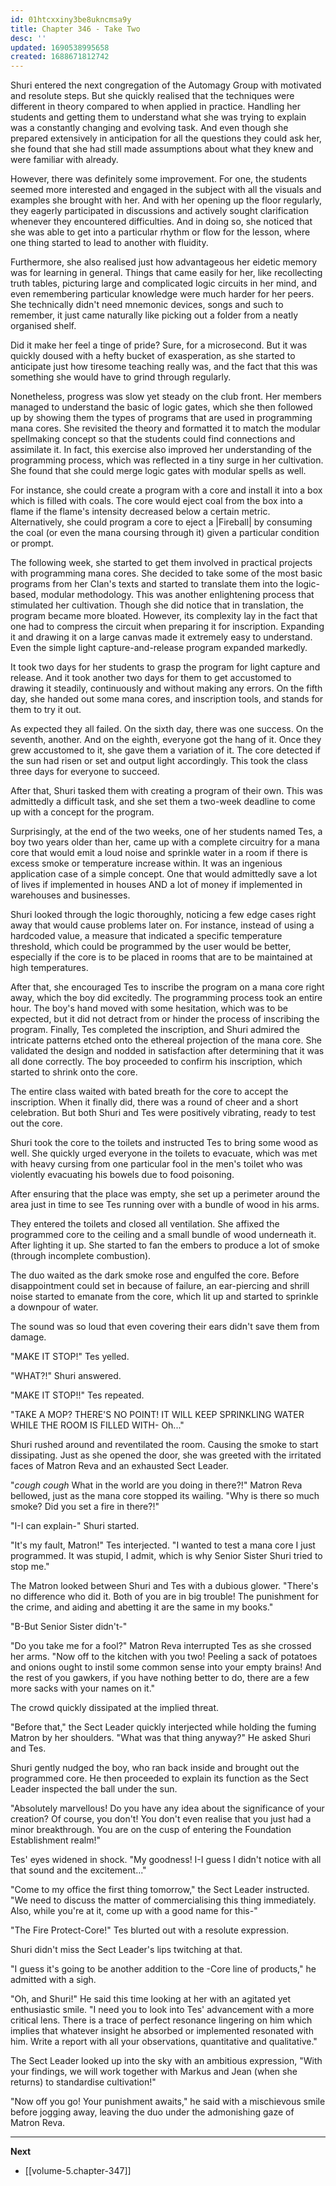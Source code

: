 ```yaml
---
id: 01htcxxiny3be8ukncmsa9y
title: Chapter 346 - Take Two
desc: ''
updated: 1690538995658
created: 1688671812742
---
```


Shuri entered the next congregation of the Automagy Group with motivated and resolute steps. But she quickly realised that the techniques were different in theory compared to when applied in practice. Handling her students and getting them to understand what she was trying to explain was a constantly changing and evolving task. And even though she prepared extensively in anticipation for all the questions they could ask her, she found that she had still made assumptions about what they knew and were familiar with already.

However, there was definitely some improvement. For one, the students seemed more interested and engaged in the subject with all the visuals and examples she brought with her. And with her opening up the floor regularly, they eagerly participated in discussions and actively sought clarification whenever they encountered difficulties. And in doing so, she noticed that she was able to get into a particular rhythm or flow for the lesson, where one thing started to lead to another with fluidity.

Furthermore, she also realised just how advantageous her eidetic memory was for learning in general. Things that came easily for her, like recollecting truth tables, picturing large and complicated logic circuits in her mind, and even remembering particular knowledge were much harder for her peers. She technically didn't need mnemonic devices, songs and such to remember, it just came naturally like picking out a folder from a neatly organised shelf.

Did it make her feel a tinge of pride? Sure, for a microsecond. But it was quickly doused with a hefty bucket of exasperation, as she started to anticipate just how tiresome teaching really was, and the fact that this was something she would have to grind through regularly.

Nonetheless, progress was slow yet steady on the club front. Her members managed to understand the basic of logic gates, which she then followed up by showing them the types of programs that are used in programming mana cores. She revisited the theory and formatted it to match the modular spellmaking concept so that the students could find connections and assimilate it. In fact, this exercise also improved her understanding of the programming process, which was reflected in a tiny surge in her cultivation. She found that she could merge logic gates with modular spells as well.

For instance, she could create a program with a core and install it into a box which is filled with coals. The core would eject coal from the box into a flame if the flame's intensity decreased below a certain metric. Alternatively, she could program a core to eject a |Fireball| by consuming the coal (or even the mana coursing through it) given a particular condition or prompt.

The following week, she started to get them involved in practical projects with programming mana cores. She decided to take some of the most basic programs from her Clan's texts and started to translate them into the logic-based, modular methodology. This was another enlightening process that stimulated her cultivation. Though she did notice that in translation, the program became more bloated. However, its complexity lay in the fact that one had to compress the circuit when preparing it for inscription. Expanding it and drawing it on a large canvas made it extremely easy to understand. Even the simple light capture-and-release program expanded markedly.

It took two days for her students to grasp the program for light capture and release. And it took another two days for them to get accustomed to drawing it steadily, continuously and without making any errors. On the fifth day, she handed out some mana cores, and inscription tools, and stands for them to try it out.

As expected they all failed. On the sixth day, there was one success. On the seventh, another. And on the eighth, everyone got the hang of it. Once they grew accustomed to it, she gave them a variation of it. The core detected if the sun had risen or set and output light accordingly. This took the class three days for everyone to succeed.

After that, Shuri tasked them with creating a program of their own. This was admittedly a difficult task, and she set them a two-week deadline to come up with a concept for the program.

Surprisingly, at the end of the two weeks, one of her students named Tes, a boy two years older than her, came up with a complete circuitry for a mana core that would emit a loud noise and sprinkle water in a room if there is excess smoke or temperature increase within. It was an ingenious application case of a simple concept. One that would admittedly save a lot of lives if implemented in houses AND a lot of money if implemented in warehouses and businesses.

Shuri looked through the logic thoroughly, noticing a few edge cases right away that would cause problems later on. For instance, instead of using a hardcoded value, a measure that indicated a specific temperature threshold, which could be programmed by the user would be better, especially if the core is to be placed in rooms that are to be maintained at high temperatures.

After that, she encouraged Tes to inscribe the program on a mana core right away, which the boy did excitedly. The programming process took an entire hour. The boy's hand moved with some hesitation, which was to be expected, but it did not detract from or hinder the process of inscribing the program. Finally, Tes completed the inscription, and Shuri admired the intricate patterns etched onto the ethereal projection of the mana core. She validated the design and nodded in satisfaction after determining that it was all done correctly. The boy proceeded to confirm his inscription, which started to shrink onto the core.

The entire class waited with bated breath for the core to accept the inscription. When it finally did, there was a round of cheer and a short celebration. But both Shuri and Tes were positively vibrating, ready to test out the core.

Shuri took the core to the toilets and instructed Tes to bring some wood as well. She quickly urged everyone in the toilets to evacuate, which was met with heavy cursing from one particular fool in the men's toilet who was violently evacuating his bowels due to food poisoning.

After ensuring that the place was empty, she set up a perimeter around the area just in time to see Tes running over with a bundle of wood in his arms.

They entered the toilets and closed all ventilation. She affixed the programmed core to the ceiling and a small bundle of wood underneath it. After lighting it up. She started to fan the embers to produce a lot of smoke (through incomplete combustion).

The duo waited as the dark smoke rose and engulfed the core. Before disappointment could set in because of failure, an ear-piercing and shrill noise started to emanate from the core, which lit up and started to sprinkle a downpour of water.

The sound was so loud that even covering their ears didn't save them from damage.

"MAKE IT STOP!" Tes yelled.

"WHAT?!" Shuri answered.

"MAKE IT STOP!!" Tes repeated.

"TAKE A MOP? THERE'S NO POINT! IT WILL KEEP SPRINKLING WATER WHILE THE ROOM IS FILLED WITH- Oh..."

Shuri rushed around and reventilated the room. Causing the smoke to start dissipating. Just as she opened the door, she was greeted with the irritated faces of Matron Reva and an exhausted Sect Leader.

"*cough* *cough* What in the world are you doing in there?!" Matron Reva bellowed, just as the mana core stopped its wailing. "Why is there so much smoke? Did you set a fire in there?!"

"I-I can explain-" Shuri started.

"It's my fault, Matron!" Tes interjected. "I wanted to test a mana core I just programmed. It was stupid, I admit, which is why Senior Sister Shuri tried to stop me."

The Matron looked between Shuri and Tes with a dubious glower. "There's no difference who did it. Both of you are in big trouble! The punishment for the crime, and aiding and abetting it are the same in my books."

"B-But Senior Sister didn't-"

"Do you take me for a fool?" Matron Reva interrupted Tes as she crossed her arms. "Now off to the kitchen with you two! Peeling a sack of potatoes and onions ought to instil some common sense into your empty brains! And the rest of you gawkers, if you have nothing better to do, there are a few more sacks with your names on it."

The crowd quickly dissipated at the implied threat.

"Before that," the Sect Leader quickly interjected while holding the fuming Matron by her shoulders. "What was that thing anyway?" He asked Shuri and Tes.

Shuri gently nudged the boy, who ran back inside and brought out the programmed core. He then proceeded to explain its function as the Sect Leader inspected the ball under the sun.

"Absolutely marvellous! Do you have any idea about the significance of your creation? Of course, you don't! You don't even realise that you just had a minor breakthrough. You are on the cusp of entering the Foundation Establishment realm!"

Tes' eyes widened in shock. "My goodness! I-I guess I didn't notice with all that sound and the excitement..."

"Come to my office the first thing tomorrow," the Sect Leader instructed. "We need to discuss the matter of commercialising this thing immediately. Also, while you're at it, come up with a good name for this-"

"The Fire Protect-Core!" Tes blurted out with a resolute expression.

Shuri didn't miss the Sect Leader's lips twitching at that.

"I guess it's going to be another addition to the -Core line of products," he admitted with a sigh.

"Oh, and Shuri!" He said this time looking at her with an agitated yet enthusiastic smile. "I need you to look into Tes' advancement with a more critical lens. There is a trace of perfect resonance lingering on him which implies that whatever insight he absorbed or implemented resonated with him. Write a report with all your observations, quantitative and qualitative."

The Sect Leader looked up into the sky with an ambitious expression, "With your findings, we will work together with Markus and Jean (when she returns) to standardise cultivation!"

"Now off you go! Your punishment awaits," he said with a mischievous smile before jogging away, leaving the duo under the admonishing gaze of Matron Reva.

____

**Next**
* [[volume-5.chapter-347]]
